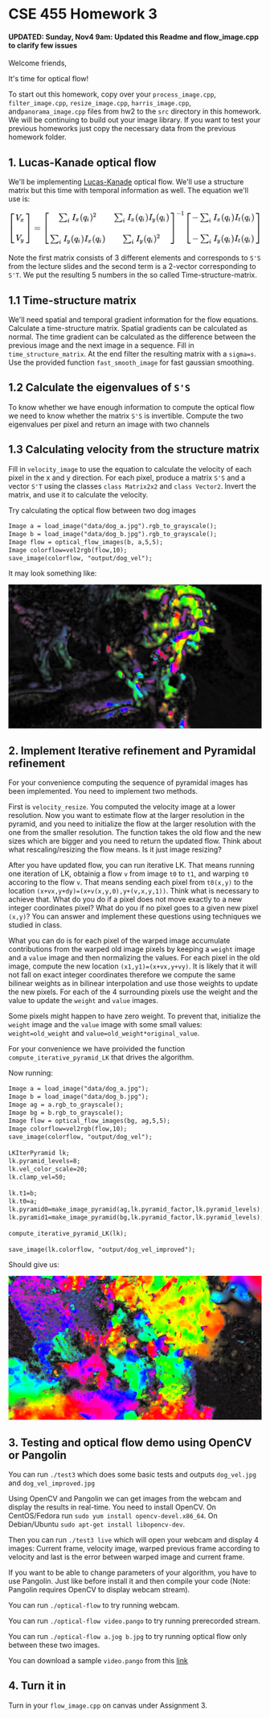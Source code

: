 # CSE 455 Homework 3 #
#### UPDATED: Sunday,  Nov4 9am: Updated this Readme and flow_image.cpp to clarify few issues ####

Welcome friends,

It's time for optical flow!

To start out this homework, copy over your `process_image.cpp`, `filter_image.cpp`, `resize_image.cpp`, `harris_image.cpp`, and`panorama_image.cpp` files from hw2 to the `src` directory in this homework. We will be continuing to build out your image library. If you want to test your previous homeworks just copy the necessary data from the previous homework folder.

## 1. Lucas-Kanade optical flow ##

We'll be implementing [Lucas-Kanade](https://en.wikipedia.org/wiki/Lucas%E2%80%93Kanade_method) optical flow. We'll use a structure matrix but this time with temporal information as well. The equation we'll use is:

![](figs/flow-eq.png)

Note the first matrix consists of 3 different elements and corresponds to `S'S` from the lecture slides and the second term is a 2-vector corresponding to `S'T`. We put the resulting 5 numbers in the so called Time-structure-matrix.

## 1.1 Time-structure matrix ##

We'll need spatial and temporal gradient information for the flow equations. Calculate a time-structure matrix. Spatial gradients can be calculated as normal. The time gradient can be calculated as the difference between the previous image and the next image in a sequence. Fill in `time_structure_matrix`. At the end filter the resulting matrix with a `sigma=s`. Use the provided function `fast_smooth_image` for fast gaussian smoothing.

## 1.2 Calculate the eigenvalues of `S'S` ##

To know whether we have enough information to compute the optical flow we need to know whether the matrix `S'S` is invertible.
Compute the two eigenvalues per pixel and return an image with two channels

## 1.3 Calculating velocity from the structure matrix ##

Fill in `velocity_image` to use the equation to calculate the velocity of each pixel in the x and y direction. For each pixel, produce a matrix `S'S` and a vector `S'T` using the classes `class Matrix2x2` and `class Vector2`. Invert the matrix, and use it to calculate the velocity.

Try calculating the optical flow between two dog images

    Image a = load_image("data/dog_a.jpg").rgb_to_grayscale();
    Image b = load_image("data/dog_b.jpg").rgb_to_grayscale();
    Image flow = optical_flow_images(b, a,5,5);
    Image colorflow=vel2rgb(flow,10);
    save_image(colorflow, "output/dog_vel");
  

It may look something like:

![](figs/dog_vel.jpg)

## 2. Implement Iterative refinement and Pyramidal refinement ##

For your convenience computing the sequence of pyramidal images has been implemented. You need to implement two methods. 

First is `velocity_resize`. You computed the velocity image at a lower resolution. Now you want to estimate flow at the larger resolution in the pyramid, and you need to initialize the flow at the larger resolution with the one from the smaller resolution.  The function takes the old flow and the new sizes which are bigger and you need to return the updated flow. Think about what rescaling/resizing the flow means. Is it just image resizing?

After you have updated flow, you can run iterative LK. That means running one iteration of LK, obtainig a flow `v` from image `t0` to `t1`, and warping `t0` accoring to the flow `v`. That means sending each pixel from `t0(x,y)` to the location `(x+vx,y+dy)=(x+v(x,y,0),y+(v,x,y,1))`. Think what is necessary to achieve that. What do you do if a pixel does not move exactly to a new integer coordinates pixel? What do you if no pixel goes to a given new pixel `(x,y)`? You can answer and implement these questions using techniques we studied in class.

What you can do is for each pixel of the warped image accumulate contributions from the warped old image pixels by keeping a `weight` image and a `value` image and then normalizing the values. For each pixel in the old image, compute the new location `(x1,y1)=(x+vx,y+vy)`. It is likely that it will not fall on exact integer coordinates therefore we compute the same bilinear weights as in bilinear interpolation and use those weights to update the new pixels. For each of the 4 surrounding pixels use the weight and the value to update the `weight` and `value` images. 

Some pixels might happen to have zero weight. To prevent that, initialize the `weight` image and the `value` image with some small values: `weight=old_weight` and `value=old_weight*original_value`.

For your convenience we have proivided the function `compute_iterative_pyramid_LK` that drives the algorithm.

Now running:

    Image a = load_image("data/dog_a.jpg");
    Image b = load_image("data/dog_b.jpg");
    Image ag = a.rgb_to_grayscale();
    Image bg = b.rgb_to_grayscale();
    Image flow = optical_flow_images(bg, ag,5,5);
    Image colorflow=vel2rgb(flow,10);
    save_image(colorflow, "output/dog_vel");
    
    LKIterPyramid lk;
    lk.pyramid_levels=8;
    lk.vel_color_scale=20;
    lk.clamp_vel=50;
    
    lk.t1=b;
    lk.t0=a;
    lk.pyramid0=make_image_pyramid(ag,lk.pyramid_factor,lk.pyramid_levels);
    lk.pyramid1=make_image_pyramid(bg,lk.pyramid_factor,lk.pyramid_levels);
    
    compute_iterative_pyramid_LK(lk);
    
    save_image(lk.colorflow, "output/dog_vel_improved");
    
Should give us:
    
![](figs/dog_vel_improved.jpg)

## 3. Testing and optical flow demo using OpenCV or Pangolin ##

You can run `./test3` which does some basic tests and outputs `dog_vel.jpg` and `dog_vel_improved.jpg`

Using OpenCV and Pangolin we can get images from the webcam and display the results in real-time. You need to install OpenCV. On CentOS/Fedora  run `sudo yum install opencv-devel.x86_64`. On Debian/Ubuntu `sudo apt-get install libopencv-dev`. 

Then you can run `./test3 live` which will open your webcam and display 4 images: Current frame, velocity image, warped previous frame according to velocity and last is the error between warped image and current frame.

If you want to be able to change parameters of your algorithm, you have to use Pangolin. Just like before install it and then compile your code (Note: Pangolin requires OpenCV to display webcam stream). 

You can run `./optical-flow` to try running webcam.

You can run `./optical-flow video.pango` to try running prerecorded stream.

You can run `./optical-flow a.jog b.jpg` to try running optical flow only between these two images.

You can download a sample `video.pango` from this [link](https://drive.google.com/open?id=1xKisY2312YoGs1FOQfk4XGdnJ0iSuiq8)

## 4. Turn it in ##

Turn in your `flow_image.cpp` on canvas under Assignment 3.

